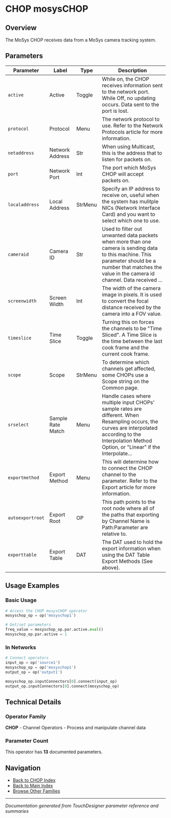# CHOP mosysCHOP

## Overview

The MoSys CHOP receives data from a MoSys camera tracking system.

## Parameters

| Parameter | Label | Type | Description |
|-----------|-------|------|-------------|
| `active` | Active | Toggle | While on, the CHOP receives information sent to the network port. While Off, no updating occurs. Data sent to the port is lost. |
| `protocol` | Protocol | Menu | The network protocol to use. Refer to the Network Protocols article for more information. |
| `netaddress` | Network Address | Str | When using Multicast, this is the address that to listen for packets on. |
| `port` | Network Port | Int | The port which MoSys CHOP will accept packets on. |
| `localaddress` | Local Address | StrMenu | Specify an IP address to receive on, useful when the system has mulitple NICs (Network Interface Card) and you want to select which one to use. |
| `cameraid` | Camera ID | Str | Used to filter out unwanted data packets when more than one camera is sending data to this machine. This parameter should be a number that matches the value in the camera id channel. Data received ... |
| `screenwidth` | Screen Width | Int | The width of the camera image in pixels. It is used to convert the focal distance received by the camera into a FOV value. |
| `timeslice` | Time Slice | Toggle | Turning this on forces the channels to be "Time Sliced".  A Time Slice is the time between the last cook frame and the current cook frame. |
| `scope` | Scope | StrMenu | To determine which channels get affected, some CHOPs use a Scope string on the Common page. |
| `srselect` | Sample Rate Match | Menu | Handle cases where multiple input CHOPs' sample rates are different. When Resampling occurs, the curves are interpolated according to the Interpolation Method Option, or "Linear" if the Interpolate... |
| `exportmethod` | Export Method | Menu | This will determine how to connect the CHOP channel to the parameter. Refer to the Export article for more information. |
| `autoexportroot` | Export Root | OP | This path points to the root node where all of the paths that exporting by Channel Name is Path:Parameter are relative to. |
| `exporttable` | Export Table | DAT | The DAT used to hold the export information when using the DAT Table Export Methods (See above). |

## Usage Examples

### Basic Usage

```python
# Access the CHOP mosysCHOP operator
mosyschop_op = op('mosyschop1')

# Get/set parameters
freq_value = mosyschop_op.par.active.eval()
mosyschop_op.par.active = 1
```

### In Networks

```python
# Connect operators
input_op = op('source1')
mosyschop_op = op('mosyschop1')
output_op = op('output1')

mosyschop_op.inputConnectors[0].connect(input_op)
output_op.inputConnectors[0].connect(mosyschop_op)
```

## Technical Details

### Operator Family

**CHOP** - Channel Operators - Process and manipulate channel data

### Parameter Count

This operator has **13** documented parameters.

## Navigation

- [Back to CHOP Index](../CHOP/CHOP_INDEX.md)
- [Back to Main Index](../OPERATORS_INDEX.md)
- [Browse Other Families](../OPERATORS_INDEX.md#quick-navigation)

---
*Documentation generated from TouchDesigner parameter reference and summaries*
